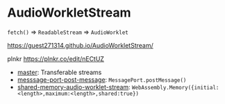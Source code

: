 # AudioWorkletStream
`fetch()` => `ReadableStream` => `AudioWorklet`

https://guest271314.github.io/AudioWorkletStream/

plnkr https://plnkr.co/edit/nECtUZ

- [master](https://github.com/guest271314/AudioWorkletStream): Transferable streams
- [messsage-port-post-message](https://github.com/guest271314/AudioWorkletStream/tree/message-port-post-message): `MessagePort.postMessage()`
- [shared-memory-audio-worklet-stream](https://github.com/guest271314/AudioWorkletStream/tree/shared-memory-audio-worklet-stream): `WebAssembly.Memory({initial:<length>,maximum:<length>,shared:true})`
